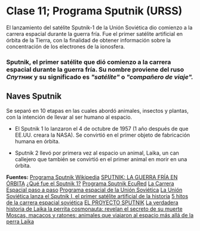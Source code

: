 # Clase 11; Programa Sputnik (URSS)

El lanzamiento del satélite Sputnik-1 de la Unión Soviética dio comienzo a la carrera espacial durante la guerra fría. Fue el primer satélite artificial en órbita de la Tierra, con la finalidad de obtener información sobre la concentración de los electrones de la ionosfera.

###  Sputnik, el primer satélite que dió comienzo a la carrera espacial durante la guerra fría. Su nombre proviene del ruso *Спутник* y su significado es *"satélite"* o *"compañero de viaje".*

## Naves Sputnik
Se separó en 10 etapas en las cuales abordó animales, insectos y plantas, con la intención de llevar al ser humano al espacio.

- El Sputnik 1 lo lanzaron el 4 de octubre de 1957 (1 año después de que EE.UU. creara la NASA). Se convirtió en el primer objeto de fabricación humana en órbita.

- Sputnik 2 llevó por primera vez al espacio un animal, Laika, un can callejero que también se convirtió en el primer animal en morir en una órbita.




**Fuentes:**
[Programa Sputnik Wikipedia](https://es.wikipedia.org/wiki/Programa_Sputnik)
[SPUTNIK: LA GUERRA FRÍA EN ÓRBITA](https://www.raco.cat/index.php/Quark/article/download/144324/196093)
[¿Qué fue el Sputnik 1?](https://elordenmundial.com/hoy-en-la-historia/4-octubre/que-fue-sputnik-1/)
[Programa Sputnik EcuRed](https://www.ecured.cu/Programa_Sputnik)
[La Carrera Espacial paso a paso](https://www.nationalgeographic.com.es/llegada-del-hombre-a-la-luna/carrera-espacial-paso-a-paso_14369)
[Programa espacial de la Unión Soviética](https://www.wikiwand.com/es/Programa_espacial_de_la_Uni%C3%B3n_Sovi%C3%A9tica)
[La Unión Soviética lanza el Sputnik I, el primer satélite artificial de la historia](https://latam.historyplay.tv/hoy-en-la-historia/la-union-sovietica-lanza-el-sputnik-i-el-primer-satelite-artificial-de-la)
[5 hitos de la carrera espacial soviética](https://www.bbvaopenmind.com/ciencia/fisica/5-hitos-de-la-carrera-espacial-sovietica/)
[EL PROYECTO SPUTNIK](http://altorres.synology.me/cosmos/conquista_luna/sputnik/sputnik.htm)
[La verdadera historia de Laika la perrita cosmonauta: revelan el secreto de su muerte](https://www.gtd.es/es/blog/la-verdadera-historia-de-laika-la-perrita-cosmonauta-revelan-el-secreto-de-su-muerte)
[Moscas, macacos y ratones: animales que viajaron al espacio más allá de la perra Laika](https://maldita.es/malditaciencia/20220303/animales-viajaron-espacio-laika/)


